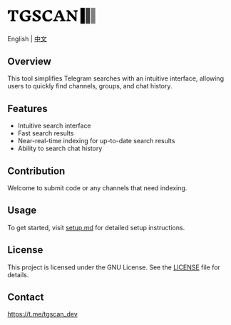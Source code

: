 
<div align="left">
  <img style="margin-top: 25px" src="web-app/public/download.svg" width="200"/>
</div>

<p align="left" style="margin-top: 20px">
  <div/>
  <span>English</span>
  <span> | </span>
  <a href="README_cn.md">中文</a>
</p>


## Overview

This tool simplifies Telegram searches with an intuitive interface, allowing users to quickly find channels, groups, and chat history.

## Features
- Intuitive search interface
- Fast search results
- Near-real-time indexing for up-to-date search results
- Ability to search chat history


## Contribution

Welcome to submit code or any channels that need indexing.

## Usage

To get started, visit [setup.md](setup.md) for detailed setup instructions.

## License

This project is licensed under the GNU License. See the [LICENSE](LICENSE) file for details.

## Contact

https://t.me/tgscan_dev